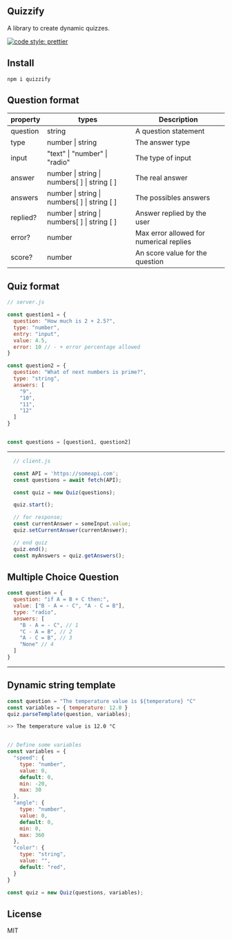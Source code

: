 ## Quizzify
A library to create dynamic quizzes.

[![code style: prettier](https://img.shields.io/badge/code_style-prettier-ff69b4.svg?style=flat-square)](https://github.com/prettier/prettier)


## Install
```
npm i quizzify
```

## Question format
| property | types                                        | Description                             |
|----------|----------------------------------------------|-----------------------------------------|
| question | string                                       | A question statement                    |
| type     | number \| string                             | The answer type                         |
| input    | "text" \| "number" \| "radio"                | The type of input                       |
| answer   | number \| string \| numbers[ ] \| string [ ] | The real answer                         |
| answers  | number \| string \| numbers[ ] \| string [ ] | The possibles answers                   |
| replied? | number \| string \| numbers[ ] \| string [ ] | Answer replied by the user              |
| error?   | number                                       | Max error allowed for numerical replies |
| score?   | number                                       | An score value for the question         |

## Quiz format

```js
// server.js

const question1 = {
  question: "How much is 2 + 2.5?",
  type: "number",
  entry: "input",
  value: 4.5,
  error: 10 // - + error percentage allowed
}

const question2 = {
  question: "What of next numbers is prime?",
  type: "string",
  answers: [
    "9",
    "10",
    "11",
    "12"
  ]
}


const questions = [question1, question2]
```

---
```js
  // client.js

  const API = 'https://someapi.com';
  const questions = await fetch(API);

  const quiz = new Quiz(questions);

  quiz.start();

  // for response;
  const currentAnswer = someInput.value;
  quiz.setCurrentAnswer(currentAnswer);

  // end quiz
  quiz.end();
  const myAnswers = quiz.getAnswers();
```


## Multiple Choice Question

```js
const question = {
  question: "if A = B + C then:",
  value: ["B - A = - C", "A - C = B"],
  type: "radio",
  answers: [
    "B - A = - C", // 1
    "C - A = B", // 2
    "A - C = B", // 3
    "None" // 4
  ]
}
```
---
## Dynamic string template
```js
const question = "The temperature value is ${temperature} °C"
const variables = { temperature: 12.0 }
quiz.parseTemplate(question, variables);
```
```sh
>> The temperature value is 12.0 °C
```


```js

// Define some variables
const variables = {
  "speed": {
    type: "number",
    value: 0,
    default: 0,
    min: -20,
    max: 30
  },
  "angle": {
    type: "number",
    value: 0,
    default: 0,
    min: 0,
    max: 360
  },
  "color": {
    type: "string",
    value: "",
    default: "red",
  }
}

const quiz = new Quiz(questions, variables);
```

## License
MIT

